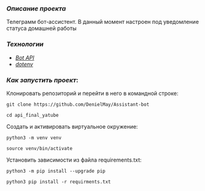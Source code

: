 ### _Описание проекта_

>>
Телеграмм бот-ассистент. В данный момент настроен под уведомление статуса домашней работы


### _Технологии_
 - _[Bot API](https://core.telegram.org/bots/api)_
 - _[dotenv]( https://pypi.org/project/python-dotenv/)_


### _Как запустить проект_:

Клонировать репозиторий и перейти в него в командной строке:

```
git clone https://github.com/DenielMay/Assistant-bot
```

```
cd api_final_yatube
```

Cоздать и активировать виртуальное окружение:

```
python3 -m venv venv
```

```
source venv/bin/activate
```

Установить зависимости из файла requirements.txt:

```
python3 -m pip install --upgrade pip
```

```
python3 pip install -r requirments.txt
```
